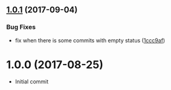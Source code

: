 <a name="1.0.1"></a>
## [1.0.1](https://github.com/ramasilveyra/last-successful-gh-commit/compare/v1.0.0...v1.0.1) (2017-09-04)


### Bug Fixes

* fix when there is some commits with empty status ([1ccc9af](https://github.com/ramasilveyra/last-successful-gh-commit/commit/1ccc9af))



<a name="1.0.0"></a>
# 1.0.0 (2017-08-25)

- Initial commit
